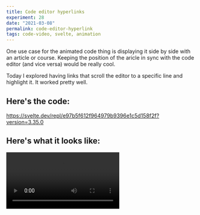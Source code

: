 ```yaml
---
title: Code editor hyperlinks
experiment: 28
date: "2021-03-08"
permalink: code-editor-hyperlink
tags: code-video, svelte, animation
---
```


One use case for the animated code thing is displaying it side by side with an article or course. Keeping the position of the aricle in sync with the code editor (and vice versa) would be really cool.

Today I explored having links that scroll the editor to a specific line and highlight it. It worked pretty well.

## Here's the code:

https://svelte.dev/repl/e97b5f612f964979b9396e1c5d158f2f?version=3.35.0

## Here's what it looks like:

<video controls src="https://res.cloudinary.com/dzwnkx0mk/video/upload/v1615234860/1000experiments.dev/code-hyperlink_gw8fot.mp4"/>
